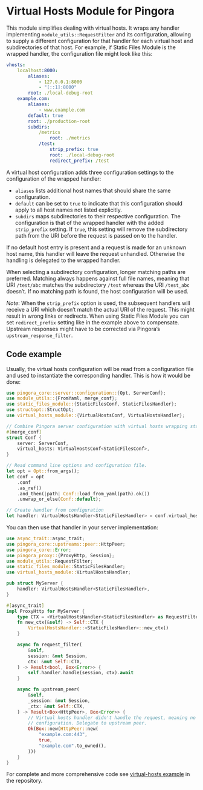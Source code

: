 # Virtual Hosts Module for Pingora

This module simplifies dealing with virtual hosts. It wraps any handler implementing
`module_utils::RequestFilter` and its configuration, allowing to supply a different
configuration for that handler for each virtual host and subdirectories of that host. For
example, if Static Files Module is the wrapped handler, the configuration file might look like this:

```yaml
vhosts:
    localhost:8000:
        aliases:
            - 127.0.0.1:8000
            - "[::1]:8000"
        root: ./local-debug-root
    example.com:
        aliases:
            - www.example.com
        default: true
        root: ./production-root
        subdirs:
            /metrics
                root: ./metrics
            /test:
                strip_prefix: true
                root: ./local-debug-root
                redirect_prefix: /test
```

A virtual host configuration adds three configuration settings to the configuration of the
wrapped handler:

* `aliases` lists additional host names that should share the same configuration.
* `default` can be set to `true` to indicate that this configuration should apply to all host
  names not listed explicitly.
* `subdirs` maps subdirectories to their respective configuration. The configuration is that of
  the wrapped handler with the added `strip_prefix` setting. If `true`, this setting will
  remove the subdirectory path from the URI before the request is passed on to the handler.

If no default host entry is present and a request is made for an unknown host name, this
handler will leave the request unhandled. Otherwise the handling is delegated to the wrapped
handler.

When selecting a subdirectory configuration, longer matching paths are preferred. Matching
always happens against full file names, meaning that URI `/test/abc` matches the subdirectory
`/test` whereas the URI `/test_abc` doesn’t. If no matching path is found, the host
configuration will be used.

*Note*: When the `strip_prefix` option is used, the subsequent handlers will receive a URI
which doesn’t match the actual URI of the request. This might result in wrong links or
redirects. When using Static Files Module you can set `redirect_prefix` setting like in the
example above to compensate. Upstream responses might have to be corrected via Pingora’s
`upstream_response_filter`.

## Code example

Usually, the virtual hosts configuration will be read from a configuration file and used to
instantiate the corresponding handler. This is how it would be done:

```rust
use pingora_core::server::configuration::{Opt, ServerConf};
use module_utils::{FromYaml, merge_conf};
use static_files_module::{StaticFilesConf, StaticFilesHandler};
use structopt::StructOpt;
use virtual_hosts_module::{VirtualHostsConf, VirtualHostsHandler};

// Combine Pingora server configuration with virtual hosts wrapping static files configuration.
#[merge_conf]
struct Conf {
    server: ServerConf,
    virtual_hosts: VirtualHostsConf<StaticFilesConf>,
}

// Read command line options and configuration file.
let opt = Opt::from_args();
let conf = opt
    .conf
    .as_ref()
    .and_then(|path| Conf::load_from_yaml(path).ok())
    .unwrap_or_else(Conf::default);

// Create handler from configuration
let handler: VirtualHostsHandler<StaticFilesHandler> = conf.virtual_hosts.try_into().unwrap();
```

You can then use that handler in your server implementation:

```rust
use async_trait::async_trait;
use pingora_core::upstreams::peer::HttpPeer;
use pingora_core::Error;
use pingora_proxy::{ProxyHttp, Session};
use module_utils::RequestFilter;
use static_files_module::StaticFilesHandler;
use virtual_hosts_module::VirtualHostsHandler;

pub struct MyServer {
    handler: VirtualHostsHandler<StaticFilesHandler>,
}

#[async_trait]
impl ProxyHttp for MyServer {
    type CTX = <VirtualHostsHandler<StaticFilesHandler> as RequestFilter>::CTX;
    fn new_ctx(&self) -> Self::CTX {
        VirtualHostsHandler::<StaticFilesHandler>::new_ctx()
    }

    async fn request_filter(
        &self,
        session: &mut Session,
        ctx: &mut Self::CTX,
    ) -> Result<bool, Box<Error>> {
        self.handler.handle(session, ctx).await
    }

    async fn upstream_peer(
        &self,
        _session: &mut Session,
        _ctx: &mut Self::CTX,
    ) -> Result<Box<HttpPeer>, Box<Error>> {
        // Virtual hosts handler didn't handle the request, meaning no matching virtual host in
        // configuration. Delegate to upstream peer.
        Ok(Box::new(HttpPeer::new(
            "example.com:443",
            true,
            "example.com".to_owned(),
        )))
    }
}
```

For complete and more comprehensive code see [virtual-hosts example](https://github.com/palant/pingora-utils/tree/main/examples/virtual-hosts) in the repository.
